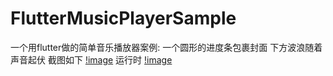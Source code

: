 # FlutterMusicPlayerSample
一个用flutter做的简单音乐播放器案例:
一个圆形的进度条包裹封面
下方波浪随着声音起伏
截图如下
[!image](https://github.com/Wuyou1998/FlutterMusicPlayerSample/blob/master/images/player.png)
运行时
[!image](https://github.com/Wuyou1998/FlutterMusicPlayerSample/blob/master/images/play.gif)